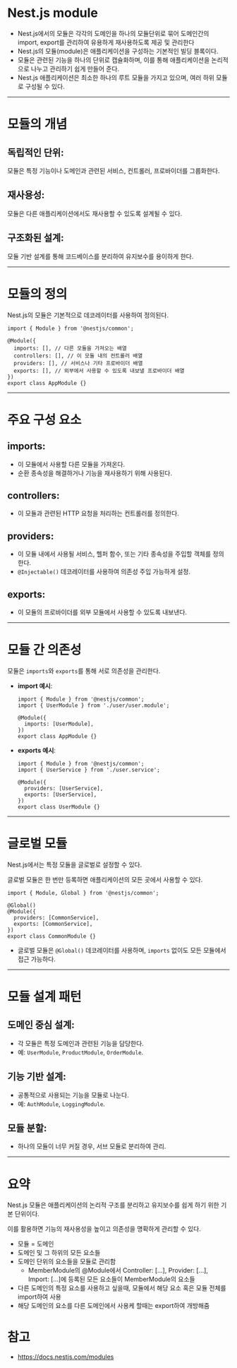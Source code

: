 # Nest.js module

- Nest.js에서의 모듈은 각각의 도메인을 하나의 모듈단위로 묶어 도메인간의 import, export를 관리하여 유용하게 재사용하도록 제공 및 관리한다
- Nest.js의 모듈(module)은 애플리케이션을 구성하는 기본적인 빌딩 블록이다.
- 모듈은 관련된 기능을 하나의 단위로 캡슐화하며, 이를 통해 애플리케이션을 논리적으로 나누고 관리하기 쉽게 만들어 준다.
- Nest.js 애플리케이션은 최소한 하나의 루트 모듈을 가지고 있으며, 여러 하위 모듈로 구성될 수 있다.

---

# 모듈의 개념

## **독립적인 단위**:

모듈은 특정 기능이나 도메인과 관련된 서비스, 컨트롤러, 프로바이더를 그룹화한다.

## **재사용성**:

모듈은 다른 애플리케이션에서도 재사용할 수 있도록 설계될 수 있다.

## **구조화된 설계**:

모듈 기반 설계를 통해 코드베이스를 분리하여 유지보수를 용이하게 한다.

---

# 모듈의 정의

Nest.js의 모듈은 기본적으로 데코레이터를 사용하여 정의된다.

```tsx
import { Module } from '@nestjs/common';

@Module({
  imports: [], // 다른 모듈을 가져오는 배열
  controllers: [], // 이 모듈 내의 컨트롤러 배열
  providers: [], // 서비스나 기타 프로바이더 배열
  exports: [], // 외부에서 사용할 수 있도록 내보낼 프로바이더 배열
})
export class AppModule {}
```

---

# 주요 구성 요소

## **imports**:

- 이 모듈에서 사용할 다른 모듈을 가져온다.
- 순환 종속성을 해결하거나 기능을 재사용하기 위해 사용된다.

## **controllers**:

- 이 모듈과 관련된 HTTP 요청을 처리하는 컨트롤러를 정의한다.

## **providers**:

- 이 모듈 내에서 사용될 서비스, 헬퍼 함수, 또는 기타 종속성을 주입할 객체를 정의한다.
- `@Injectable()` 데코레이터를 사용하여 의존성 주입 가능하게 설정.

## **exports**:

- 이 모듈의 프로바이더를 외부 모듈에서 사용할 수 있도록 내보낸다.

---

# 모듈 간 의존성

모듈은 `imports`와 `exports`를 통해 서로 의존성을 관리한다.

- **import 예시**:

    ```tsx
    import { Module } from '@nestjs/common';
    import { UserModule } from './user/user.module';
    
    @Module({
      imports: [UserModule],
    })
    export class AppModule {}
    ```

- **exports 예시**:

    ```tsx
    import { Module } from '@nestjs/common';
    import { UserService } from './user.service';
    
    @Module({
      providers: [UserService],
      exports: [UserService],
    })
    export class UserModule {}
    ```


---

# 글로벌 모듈

Nest.js에서는 특정 모듈을 글로벌로 설정할 수 있다.

글로벌 모듈은 한 번만 등록하면 애플리케이션의 모든 곳에서 사용할 수 있다.

```tsx
import { Module, Global } from '@nestjs/common';

@Global()
@Module({
  providers: [CommonService],
  exports: [CommonService],
})
export class CommonModule {}
```

- 글로벌 모듈은 `@Global()` 데코레이터를 사용하며, `imports` 없이도 모든 모듈에서 접근 가능하다.

---

# 모듈 설계 패턴

## **도메인 중심 설계**:

- 각 모듈은 특정 도메인과 관련된 기능을 담당한다.
- 예: `UserModule`, `ProductModule`, `OrderModule`.

## **기능 기반 설계**:

- 공통적으로 사용되는 기능을 모듈로 나눈다.
- 예: `AuthModule`, `LoggingModule`.

## **모듈 분할**:

- 하나의 모듈이 너무 커질 경우, 서브 모듈로 분리하여 관리.

---

# 요약

Nest.js 모듈은 애플리케이션의 논리적 구조를 분리하고 유지보수를 쉽게 하기 위한 기본 단위이다.

이를 활용하면 기능의 재사용성을 높이고 의존성을 명확하게 관리할 수 있다.

- 모듈 = 도메인
- 도메인 및 그 하위의 모든 요소들
- 도메인 단위의 요소들을 모듈로 관리함
    - MemberModule의 @Module에서
      Controller: [...],
      Provider: […],
      Import: […]에 등록된 모든 요소들이 MemberModule의 요소들
- 다른 도메인의 특정 요소를 사용하고 싶을때, 모듈에서 해당 요소 혹은 모듈 전체를 import하여 사용
- 해당 도메인의 요소를 다른 도메인에서 사용케 할때는 export하여 개방해줌

# 참고

- https://docs.nestjs.com/modules